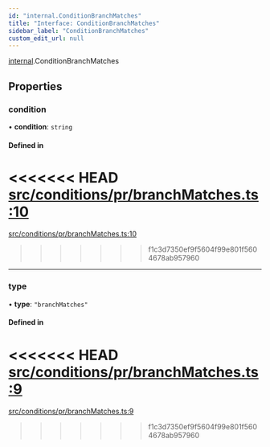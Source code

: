 ```yaml
---
id: "internal.ConditionBranchMatches"
title: "Interface: ConditionBranchMatches"
sidebar_label: "ConditionBranchMatches"
custom_edit_url: null
---
```


<!-- @format -->

[internal](../modules/internal.md).ConditionBranchMatches

## Properties

### condition

• **condition**: `string`

#### Defined in

<<<<<<< HEAD
[src/conditions/pr/branchMatches.ts:10](https://github.com/Resnovas/smartcloud/blob/b9e22a9/src/conditions/pr/branchMatches.ts#L10)
=======
[src/conditions/pr/branchMatches.ts:10](https://github.com/Resnovas/smartcloud/blob/b91f5b4/src/conditions/pr/branchMatches.ts#L10)

> > > > > > > f1c3d7350ef9f5604f99e801f5604678ab957960

---

### type

• **type**: `"branchMatches"`

#### Defined in

<<<<<<< HEAD
[src/conditions/pr/branchMatches.ts:9](https://github.com/Resnovas/smartcloud/blob/b9e22a9/src/conditions/pr/branchMatches.ts#L9)
=======
[src/conditions/pr/branchMatches.ts:9](https://github.com/Resnovas/smartcloud/blob/b91f5b4/src/conditions/pr/branchMatches.ts#L9)

> > > > > > > f1c3d7350ef9f5604f99e801f5604678ab957960
